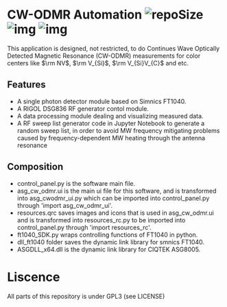 # CW-ODMR Automation ![repoSize](https://img.shields.io/github/repo-size/qinyuanhao17/asg_cw_odmr?logo=Github) ![img](https://img.shields.io/github/license/qinyuanhao17/asg_cw_odmr) ![img](https://img.shields.io/github/contributors/qinyuanhao17/asg_cw_odmr)

This application is designed, not restricted, to do Continues Wave Optically Detected Magnetic Resonance (CW-ODMR) measurements for color centers like $\rm NV$, $\rm V_{Si}$, $\rm V_{Si}V_{C}$ and etc.

## Features

- A single photon detector module based on Simnics FT1040.
- A RIGOL DSG836 RF generator contol module.
- A data processing module dealing and visualizing measured data.
- A RF sweep list generator code in Jupyter Notebook to generate a random sweep list, in order to avoid MW frequency mitigating problems caused by frequency-dependent MW heating through the antenna resonance

## Composition

* control_panel.py is the software main file.
* asg_cw_odmr.ui is the main ui file for this software, and is transformed into asg_cwodmr_ui.py which can be imported into control_panel.py through 'import asg_cw_odmr_ui'.
* resources.qrc saves images and icons that is used in asg_cw_odmr.ui and is transformed into resources_rc.py to be imported into control_panel.py through 'import resources_rc'.
* ft1040_SDK.py wraps controlling functions of FT1040 in python.
* dll_ft1040 folder saves the dynamic link library for smnics FT1040.
* ASGDLL_x64.dll is the dynamic link library for CIQTEK ASG8005.

# Liscence

All parts of this repository is under GPL3 (see LICENSE)

